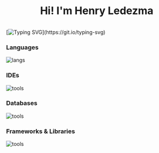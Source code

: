 
<div align="center" style="display: flex; align-items: center; justify-content: center; flex-direction: row;">
  <h1 style="margin-right: 10px;">Hi! I'm Henry Ledezma</h1>
</div>

[![Typing SVG](https://readme-typing-svg.demolab.com?font=Noto+Sans&size=17&duration=3000&pause=1000&color=92D38A&width=250&height=30&lines=%F0%9F%91%BD+I+code+anything+I+want.)](https://git.io/typing-svg)



<div>
  <h3>Languages</h3>
  <img title="Languages" alt="langs" src="https://skillicons.dev/icons?i=js,cs,c" />

  <h3>IDEs</h3>
    <img title="IDE" alt="tools" src="https://skillicons.dev/icons?i=vscode,visualstudio,vim" />
  <h3>Databases</h3>
  <img title="Tools" alt="tools" src="https://skillicons.dev/icons?i=sqlite,postgres" />
  <h3>Frameworks & Libraries</h3>
    <img  title="Tools" alt="tools" src="https://skillicons.dev/icons?i=nodejs,ts,angular,dotnet" />
</div>








